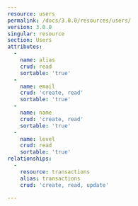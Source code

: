 ```yaml
---
resource: users
permalink: /docs/3.0.0/resources/users/
version: 3.0.0
singular: resource
section: Users
attributes:
  -
    name: alias
    crud: read
    sortable: 'true'
  -
    name: email
    crud: 'create, read'
    sortable: 'true'
  -
    name: name
    crud: 'create, read'
    sortable: 'true'
  -
    name: level
    crud: read
    sortable: 'true'
relationships:
  -
    resource: transactions
    alias: transactions
    crud: 'create, read, update'

---
```

